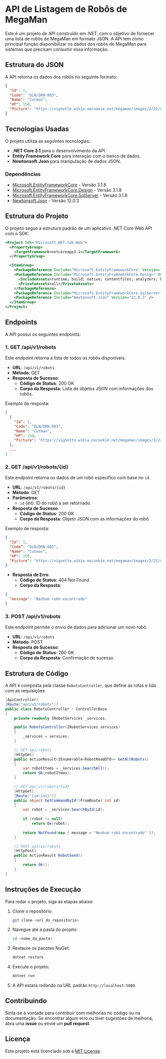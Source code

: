 # API de Listagem de Robôs de MegaMan

Este é um projeto de API construído em .NET, com o objetivo de fornecer uma lista de robôs de MegaMan em formato JSON. A API tem como principal função disponibilizar os dados dos robôs de MegaMan para sistemas que precisam consumir essa informação.

## Estrutura do JSON

A API retorna os dados dos robôs no seguinte formato:

```json
{
  "Id": 1,
  "Code": "DLN/DRN-003",
  "Name": "Cutman",
  "HP": 150,
  "Picture": "https://vignette.wikia.nocookie.net/megaman/images/2/22/Cutman.png"
}
```

## Tecnologias Usadas

O projeto utiliza as seguintes tecnologias:

- **.NET Core 3.1** para o desenvolvimento da API.
- **Entity Framework Core** para interação com o banco de dados.
- **Newtonsoft.Json** para manipulação de dados JSON.

### Dependências

- [Microsoft.EntityFrameworkCore](https://www.nuget.org/packages/Microsoft.EntityFrameworkCore) - Versão 3.1.8
- [Microsoft.EntityFrameworkCore.Design](https://www.nuget.org/packages/Microsoft.EntityFrameworkCore.Design) - Versão 3.1.8
- [Microsoft.EntityFrameworkCore.SqlServer](https://www.nuget.org/packages/Microsoft.EntityFrameworkCore.SqlServer) - Versão 3.1.8
- [Newtonsoft.Json](https://www.nuget.org/packages/Newtonsoft.Json) - Versão 12.0.2

## Estrutura do Projeto

O projeto segue a estrutura padrão de um aplicativo .NET Core Web API com o SDK:

```xml
<Project Sdk="Microsoft.NET.Sdk.Web">
  <PropertyGroup>
    <TargetFramework>netcoreapp3.1</TargetFramework>
  </PropertyGroup>

  <ItemGroup>
    <PackageReference Include="Microsoft.EntityFrameworkCore" Version="3.1.8" />
    <PackageReference Include="Microsoft.EntityFrameworkCore.Design" Version="3.1.8">
      <IncludeAssets>runtime; build; native; contentfiles; analyzers; buildtransitive</IncludeAssets>
      <PrivateAssets>all</PrivateAssets>
    </PackageReference>
    <PackageReference Include="Microsoft.EntityFrameworkCore.SqlServer" Version="3.1.8" />
    <PackageReference Include="Newtonsoft.Json" Version="12.0.2" />
  </ItemGroup>
</Project>
```

## Endpoints

A API possui os seguintes endpoints:

### 1. **GET /api/v1/robots**

Este endpoint retorna a lista de todos os robôs disponíveis.

- **URL**: `/api/v1/robots`
- **Método**: GET
- **Resposta de Sucesso**:
    - **Código de Status**: 200 OK
    - **Corpo da Resposta**: Lista de objetos JSON com informações dos robôs.

Exemplo de resposta:

```json
[
  {
    "Id": 1,
    "Code": "DLN/DRN-003",
    "Name": "Cutman",
    "HP": 150,
    "Picture": "https://vignette.wikia.nocookie.net/megaman/images/2/22/Cutman.png"
  },
  ...
]
```

### 2. **GET /api/v1/robots/{id}**

Este endpoint retorna os dados de um robô específico com base no `id`.

- **URL**: `/api/v1/robots/{id}`
- **Método**: GET
- **Parâmetros**: 
    - `id` (int): ID do robô a ser retornado.
- **Resposta de Sucesso**:
    - **Código de Status**: 200 OK
    - **Corpo da Resposta**: Objeto JSON com as informações do robô.

Exemplo de resposta:

```json
{
  "Id": 1,
  "Code": "DLN/DRN-003",
  "Name": "Cutman",
  "HP": 150,
  "Picture": "https://vignette.wikia.nocookie.net/megaman/images/2/22/Cutman.png"
}
```

- **Resposta de Erro**:
    - **Código de Status**: 404 Not Found
    - **Corpo da Resposta**:

```json
{
  "message": "Nenhum robô encontrado"
}
```

### 3. **POST /api/v1/robots**

Este endpoint permite o envio de dados para adicionar um novo robô.

- **URL**: `/api/v1/robots`
- **Método**: POST
- **Resposta de Sucesso**:
    - **Código de Status**: 200 OK
    - **Corpo da Resposta**: Confirmação de sucesso.

## Estrutura de Código

A API é composta pela classe `RobotsController`, que define as rotas e lida com as requisições.

```csharp
[ApiController]
[Route("api/v1/robots")]
public class RobotsController : ControllerBase
{
    private readonly IRobotServices _services;

    public RobotsController(IRobotServices services)
    {
        _services = services;
    }

    // GET api/robots
    [HttpGet]
    public ActionResult<IEnumerable<RobotReadDTO>> GetAllRobots()
    {
        var robotItems = _services.SearchAll();
        return Ok(robotItems);
    }

    // GET api/v1/robots/{id}
    [HttpGet]
    [Route("{id:int}")]
    public object GetCommandById([FromRoute] int id)
    {
        var robot = _services.SearchById(id);
        
        if (robot != null)
            return Ok(robot);
        
        return NotFound(new { message = "Nenhum robô encontrado" });
    }

    // POST api/v1/robots
    [HttpPost]
    public ActionResult RobotSend()
    {
        return Ok();
    }
}
```

## Instruções de Execução

Para rodar o projeto, siga as etapas abaixo:

1. Clone o repositório:
    ```bash
    git clone <url_do_repositorio>
    ```

2. Navegue até a pasta do projeto:
    ```bash
    cd <nome_da_pasta>
    ```

3. Restaure os pacotes NuGet:
    ```bash
    dotnet restore
    ```

4. Execute o projeto:
    ```bash
    dotnet run
    ```

5. A API estará rodando na URL padrão `http://localhost:5000`.

## Contribuindo

Sinta-se à vontade para contribuir com melhorias no código ou na documentação. Se encontrar algum erro ou tiver sugestões de melhoria, abra uma **issue** ou envie um **pull request**.

## Licença

Este projeto está licenciado sob a [MIT License](https://opensource.org/licenses/MIT).
```